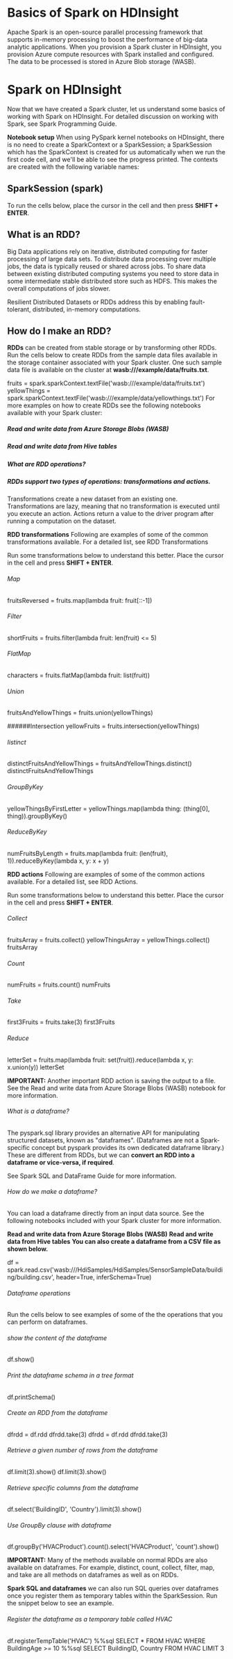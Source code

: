    # Basics of Spark on HDInsight

Apache Spark is an open-source parallel processing framework that supports in-memory processing to boost the performance of big-data analytic applications. When you provision a Spark cluster in HDInsight, you provision Azure compute resources with Spark installed and configured. The data to be processed is stored in Azure Blob storage (WASB).

   # Spark on HDInsight

Now that we have created a Spark cluster, let us understand some basics of working with Spark on HDInsight. For detailed discussion on working with Spark, see Spark Programming Guide.

__Notebook setup__
When using PySpark kernel notebooks on HDInsight, there is no need to create a SparkContext or a SparkSession; a SparkSession which has the SparkContext is created for us automatically when we run the first code cell, and we'll be able to see the progress printed. The contexts are created with the following variable names:

   ## SparkSession (spark)
To run the cells below, place the cursor in the cell and then press __SHIFT + ENTER__.

   ## What is an RDD?

Big Data applications rely on iterative, distributed computing for faster processing of large data sets. To distribute data processing over multiple jobs, the data is typically reused or shared across jobs. To share data between existing distributed computing systems you need to store data in some intermediate stable distributed store such as HDFS. This makes the overall computations of jobs slower.

Resilient Distributed Datasets or RDDs address this by enabling fault-tolerant, distributed, in-memory computations.

   ## How do I make an RDD?
__RDDs__ can be created from stable storage or by transforming other RDDs. Run the cells below to create RDDs from the sample data files available in the storage container associated with your Spark cluster. One such sample data file is available on the cluster at __wasb:///example/data/fruits.txt__.

fruits = spark.sparkContext.textFile('wasb:///example/data/fruits.txt')
yellowThings = spark.sparkContext.textFile('wasb:///example/data/yellowthings.txt')
For more examples on how to create RDDs see the following notebooks available with your Spark cluster:

##### Read and write data from Azure Storage Blobs (WASB)
##### Read and write data from Hive tables
##### What are RDD operations?
##### RDDs support two types of operations: transformations and actions.

Transformations create a new dataset from an existing one. Transformations are lazy, meaning that no transformation is executed until you execute an action.
Actions return a value to the driver program after running a computation on the dataset.

__RDD transformations__
Following are examples of some of the common transformations available. For a detailed list, see RDD Transformations

Run some transformations below to understand this better. Place the cursor in the cell and press **SHIFT + ENTER**.

###### Map
fruitsReversed = fruits.map(lambda fruit: fruit[::-1])

###### Filter
shortFruits = fruits.filter(lambda fruit: len(fruit) <= 5)

###### FlatMap
characters = fruits.flatMap(lambda fruit: list(fruit))

###### Union
fruitsAndYellowThings = fruits.union(yellowThings)

######Intersection
yellowFruits = fruits.intersection(yellowThings)

###### Iistinct
distinctFruitsAndYellowThings = fruitsAndYellowThings.distinct()
distinctFruitsAndYellowThings

###### GroupByKey
yellowThingsByFirstLetter = yellowThings.map(lambda thing: (thing[0], thing)).groupByKey()

###### ReduceByKey
numFruitsByLength = fruits.map(lambda fruit: (len(fruit), 1)).reduceByKey(lambda x, y: x + y)

__RDD actions__
Following are examples of some of the common actions available. For a detailed list, see RDD Actions.

Run some transformations below to understand this better. Place the cursor in the cell and press __SHIFT + ENTER__.

###### Collect
fruitsArray = fruits.collect()
yellowThingsArray = yellowThings.collect()
fruitsArray

###### Count
numFruits = fruits.count()
numFruits

###### Take
first3Fruits = fruits.take(3)
first3Fruits

###### Reduce
letterSet = fruits.map(lambda fruit: set(fruit)).reduce(lambda x, y: x.union(y))
letterSet

__IMPORTANT:__ Another important RDD action is saving the output to a file. See the Read and write data from Azure Storage Blobs (WASB) notebook for more information.

   ###### What is a dataframe?
The pyspark.sql library provides an alternative API for manipulating structured datasets, known as "dataframes". (Dataframes are not a Spark-specific concept but pyspark provides its own dedicated dataframe library.) These are different from RDDs, but we can **convert an RDD into a dataframe or vice-versa, if required**.

See Spark SQL and DataFrame Guide for more information.

   ###### How do we make a dataframe?
You can load a dataframe directly from an input data source. See the following notebooks included with your Spark cluster for more information.

__Read and write data from Azure Storage Blobs (WASB)__
__Read and write data from Hive tables__
__You can also create a dataframe from a CSV file as shown below.__

df = spark.read.csv('wasb:///HdiSamples/HdiSamples/SensorSampleData/building/building.csv', header=True, inferSchema=True)

   ###### Dataframe operations

Run the cells below to see examples of some of the the operations that you can perform on dataframes.

###### show the content of the dataframe
df.show()

###### Print the dataframe schema in a tree format
df.printSchema()

###### Create an RDD from the dataframe
dfrdd = df.rdd
dfrdd.take(3)
dfrdd = df.rdd
dfrdd.take(3)

###### Retrieve a given number of rows from the dataframe
df.limit(3).show()
df.limit(3).show()

###### Retrieve specific columns from the dataframe
df.select('BuildingID', 'Country').limit(3).show()

###### Use GroupBy clause with dataframe 
df.groupBy('HVACProduct').count().select('HVACProduct', 'count').show()

__IMPORTANT:__ Many of the methods available on normal RDDs are also available on dataframes. For example, distinct, count, collect, filter, map, and take are all methods on dataframes as well as on RDDs.

__Spark SQL and dataframes__
we can also run SQL queries over dataframes once you register them as temporary tables within the SparkSession. Run the snippet below to see an example.

   ###### Register the dataframe as a temporary table called HVAC
df.registerTempTable('HVAC')
%%sql
SELECT * FROM HVAC WHERE BuildingAge >= 10
%%sql 
SELECT BuildingID, Country FROM HVAC LIMIT 3
